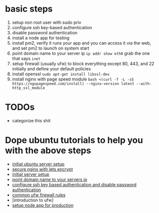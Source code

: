 # basic steps
  1. setup non root user with sudo priv
  2. configure ssh key-based authentication
  3. disable password authentication
  4. install a node app for testing
  5. install pm2, verify it runs your app and you can access it via the web, and set pm2 to launch on system start
  4. point domain name to your server ip `ip addr show eth0` grab the one that says `inet`
  5. setup firewall (usually ufw) to block everything except 80, 443, and 22 initially and define your default policies
  6. install openssl `sudo apt-get install libssl-dev`
  7. install nginx with page speed module `bash <(curl -f -L -sS https://ngxpagespeed.com/install) --nginx-version latest --with-http_ssl_module`


# TODOs
  - categorize this shit

# Dope ubuntu tutorials to help you with the above steps
- [initial ubuntu server setup](https://www.digitalocean.com/community/tutorials/initial-server-setup-with-ubuntu-16-04)
- [secure nginx with lets encrypt](https://www.digitalocean.com/community/tutorials/how-to-secure-nginx-with-let-s-encrypt-on-ubuntu-16-04)
- [initial server setup](https://www.digitalocean.com/community/tutorials/initial-server-setup-with-ubuntu-16-04)
- [point domain name to your servers ip](https://www.digitalocean.com/community/tutorials/how-to-set-up-a-host-name-with-digitalocean)
- [configure ssh key based authentication and disable password authentication](https://www.digitalocean.com/community/tutorials/how-to-configure-ssh-key-based-authentication-on-a-linux-server)
- [common ufw firewall rules](https://www.digitalocean.com/community/tutorials/ufw-essentials-common-firewall-rules-and-commands)
- [introduction to ufw]
- [setup node app for production](https://www.godaddy.com/help/set-up-nodejs-application-for-production-ubuntu-17352)

